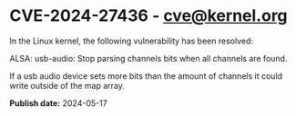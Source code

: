 # CVE-2024-27436 - cve@kernel.org

In the Linux kernel, the following vulnerability has been resolved:

ALSA: usb-audio: Stop parsing channels bits when all channels are found.

If a usb audio device sets more bits than the amount of channels
it could write outside of the map array.

**Publish date:** 2024-05-17
